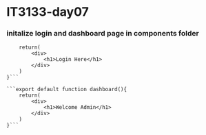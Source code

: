 # IT3133-day07

### initalize login and dashboard page in components folder 

```export default function login(){
    return(
        <div>
            <h1>Login Here</h1>
        </div>
    )
}```

```export default function dashboard(){
    return(
        <div>
            <h1>Welcome Admin</h1>
        </div>
    )
}```
